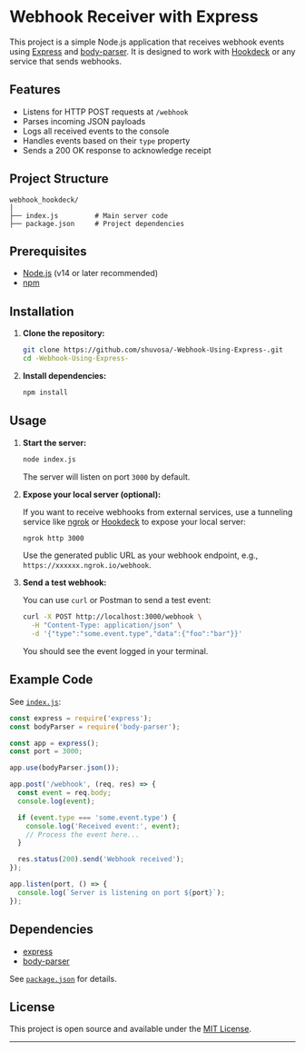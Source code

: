 # Webhook Receiver with Express 

This project is a simple Node.js application that receives webhook events using [Express](https://expressjs.com/) and [body-parser](https://www.npmjs.com/package/body-parser). It is designed to work with [Hookdeck](https://hookdeck.com/) or any service that sends webhooks.

## Features

- Listens for HTTP POST requests at `/webhook`
- Parses incoming JSON payloads
- Logs all received events to the console
- Handles events based on their `type` property
- Sends a 200 OK response to acknowledge receipt

## Project Structure

```
webhook_hookdeck/
│
├── index.js         # Main server code
├── package.json     # Project dependencies
```

## Prerequisites

- [Node.js](https://nodejs.org/) (v14 or later recommended)
- [npm](https://www.npmjs.com/)

## Installation

1. **Clone the repository:**

   ```sh
   git clone https://github.com/shuvosa/-Webhook-Using-Express-.git
   cd -Webhook-Using-Express-
   ```

2. **Install dependencies:**

   ```sh
   npm install
   ```

## Usage

1. **Start the server:**

   ```sh
   node index.js
   ```

   The server will listen on port `3000` by default.

2. **Expose your local server (optional):**

   If you want to receive webhooks from external services, use a tunneling service like [ngrok](https://ngrok.com/) or [Hookdeck](https://hookdeck.com/) to expose your local server:

   ```sh
   ngrok http 3000
   ```

   Use the generated public URL as your webhook endpoint, e.g., `https://xxxxxx.ngrok.io/webhook`.

3. **Send a test webhook:**

   You can use `curl` or Postman to send a test event:

   ```sh
   curl -X POST http://localhost:3000/webhook \
     -H "Content-Type: application/json" \
     -d '{"type":"some.event.type","data":{"foo":"bar"}}'
   ```

   You should see the event logged in your terminal.

## Example Code

See [`index.js`](index.js):

```js
const express = require('express');
const bodyParser = require('body-parser');

const app = express();
const port = 3000;

app.use(bodyParser.json());

app.post('/webhook', (req, res) => {
  const event = req.body;
  console.log(event);

  if (event.type === 'some.event.type') {
    console.log('Received event:', event);
    // Process the event here...
  }

  res.status(200).send('Webhook received');
});

app.listen(port, () => {
  console.log(`Server is listening on port ${port}`);
});
```

## Dependencies

- [express](https://www.npmjs.com/package/express)
- [body-parser](https://www.npmjs.com/package/body-parser)

See [`package.json`](package.json) for details.

## License

This project is open source and available under the [MIT License](LICENSE).

---
